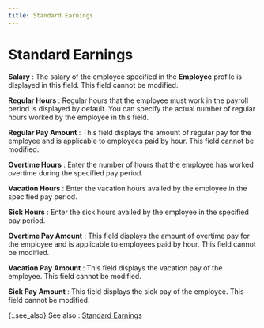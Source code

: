 ```yaml
---
title: Standard Earnings
---
```


# Standard Earnings


**Salary**
: The salary of the employee specified in the **Employee** profile is displayed in this  field. This field cannot be modified.


**Regular Hours**
: Regular hours that the employee must work in the  payroll period is displayed by default. You can specify the actual number  of regular hours worked by the employee in this field.


**Regular Pay Amount**
: This field displays the amount of regular pay for  the employee and is applicable to employees paid by hour. This field cannot  be modified.


**Overtime Hours**
: Enter the number of hours that the employee has  worked overtime during the specified pay period.


**Vacation Hours**
: Enter the vacation hours availed by the employee  in the specified pay period.


**Sick Hours**
: Enter the sick hours availed by the employee in  the specified pay period.


**Overtime Pay Amount**
: This field displays the amount of overtime pay for  the employee and is applicable to employees paid by hour. This field cannot  be modified.


**Vacation Pay Amount**
: This field displays the vacation pay of the employee.  This field cannot be modified.


**Sick Pay Amount**
: This field displays the sick pay of the employee.  This field cannot be modified.


{:.see_also}
See also
: [Standard Earnings]({{site.prl_baseurl}}/misc/standard_earningsptp.html)
